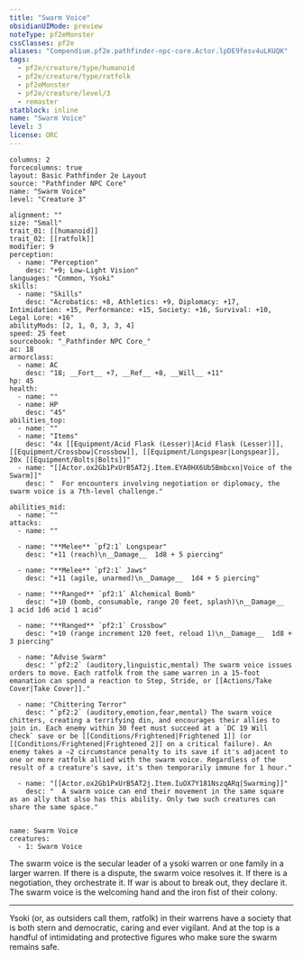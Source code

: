 ```yaml
---
title: "Swarm Voice"
obsidianUIMode: preview
noteType: pf2eMonster
cssClasses: pf2e
aliases: "Compendium.pf2e.pathfinder-npc-core.Actor.lpDE9fesv4uLKUQK" 
tags:
  - pf2e/creature/type/humanoid
  - pf2e/creature/type/ratfolk
  - pf2eMonster
  - pf2e/creature/level/3
  - remaster
statblock: inline
name: "Swarm Voice"
level: 3
license: ORC
---
```


```statblock
columns: 2
forcecolumns: true
layout: Basic Pathfinder 2e Layout
source: "Pathfinder NPC Core"
name: "Swarm Voice"
level: "Creature 3"

alignment: ""
size: "Small"
trait_01: [[humanoid]]
trait_02: [[ratfolk]]
modifier: 9
perception:
  - name: "Perception"
    desc: "+9; Low-Light Vision"
languages: "Common, Ysoki"
skills:
  - name: "Skills"
    desc: "Acrobatics: +8, Athletics: +9, Diplomacy: +17, Intimidation: +15, Performance: +15, Society: +16, Survival: +10, Legal Lore: +16"
abilityMods: [2, 1, 0, 3, 3, 4]
speed: 25 feet
sourcebook: "_Pathfinder NPC Core_"
ac: 18
armorclass:
  - name: AC
    desc: "18; __Fort__ +7, __Ref__ +8, __Will__ +11"
hp: 45
health:
  - name: ""
  - name: HP
    desc: "45"
abilities_top:
  - name: ""
  - name: "Items"
    desc: "4x [[Equipment/Acid Flask (Lesser)|Acid Flask (Lesser)]], [[Equipment/Crossbow|Crossbow]], [[Equipment/Longspear|Longspear]], 20x [[Equipment/Bolts|Bolts]]"
  - name: "[[Actor.ox2Gb1PxUrB5AT2j.Item.EYA0HX6Ub5Bmbcxn|Voice of the Swarm]]"
    desc: "  For encounters involving negotiation or diplomacy, the swarm voice is a 7th-level challenge."

abilities_mid:
  - name: ""
attacks:
  - name: ""

  - name: "**Melee** `pf2:1` Longspear"
    desc: "+11 (reach)\n__Damage__  1d8 + 5 piercing"

  - name: "**Melee** `pf2:1` Jaws"
    desc: "+11 (agile, unarmed)\n__Damage__  1d4 + 5 piercing"

  - name: "**Ranged** `pf2:1` Alchemical Bomb"
    desc: "+10 (bomb, consumable, range 20 feet, splash)\n__Damage__  1 acid 1d6 acid 1 acid"

  - name: "**Ranged** `pf2:1` Crossbow"
    desc: "+10 (range increment 120 feet, reload 1)\n__Damage__  1d8 + 3 piercing"

  - name: "Advise Swarm"
    desc: "`pf2:2` (auditory,linguistic,mental) The swarm voice issues orders to move. Each ratfolk from the same warren in a 15-foot emanation can spend a reaction to Step, Stride, or [[Actions/Take Cover|Take Cover]]."

  - name: "Chittering Terror"
    desc: "`pf2:2` (auditory,emotion,fear,mental) The swarm voice chitters, creating a terrifying din, and encourages their allies to join in. Each enemy within 30 feet must succeed at a `DC 19 Will check` save or be [[Conditions/Frightened|Frightened 1]] (or [[Conditions/Frightened|Frightened 2]] on a critical failure). An enemy takes a –2 circumstance penalty to its save if it's adjacent to one or more ratfolk allied with the swarm voice. Regardless of the result of a creature's save, it's then temporarily immune for 1 hour."

  - name: "[[Actor.ox2Gb1PxUrB5AT2j.Item.IuOX7Y181NszqARq|Swarming]]"
    desc: "  A swarm voice can end their movement in the same square as an ally that also has this ability. Only two such creatures can share the same space."
 
```

```encounter-table
name: Swarm Voice
creatures:
  - 1: Swarm Voice
```



The swarm voice is the secular leader of a ysoki warren or one family in a larger warren. If there is a dispute, the swarm voice resolves it. If there is a negotiation, they orchestrate it. If war is about to break out, they declare it. The swarm voice is the welcoming hand and the iron fist of their colony.

* * *

Ysoki (or, as outsiders call them, ratfolk) in their warrens have a society that is both stern and democratic, caring and ever vigilant. And at the top is a handful of intimidating and protective figures who make sure the swarm remains safe.
